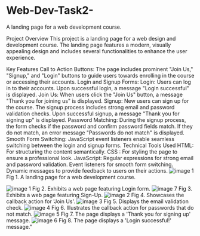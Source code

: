 # Web-Dev-Task2-
A landing page for a web development course.


Project Overview
This project is a landing page for a web design and development course. The landing page features a modern, visually appealing design and includes several functionalities to enhance the user experience.

Key Features
Call to Action Buttons: The page includes prominent "Join Us," "Signup," and "Login" buttons to guide users towards enrolling in the course or accessing their accounts.
Login and Signup Forms:
Login: Users can log in to their accounts. Upon successful login, a message "Login successful" is displayed.
Join Us: When users click the "Join Us" button, a message "Thank you for joining us" is displayed.
Signup: New users can sign up for the course. The signup process includes strong email and password validation checks. Upon successful signup, a message "Thank you for signing up" is displayed.
Password Matching: During the signup process, the form checks if the password and confirm password fields match. If they do not match, an error message "Passwords do not match" is displayed.
Smooth Form Switching: JavaScript event listeners enable seamless switching between the login and signup forms.
Technical Tools Used
HTML: For structuring the content semantically.
CSS : For styling the page to ensure a professional look.
JavaScript:
Regular expressions for strong email and password validation.
Event listeners for smooth form switching.
Dynamic messages to provide feedback to users on their actions.
![image 1](https://github.com/hksahanagithub/Web-Dev-Task2-/assets/164031728/8a66bdce-5faa-41be-b68b-b2bb307c838e)
Fig 1. A landing page for a web development course.

![image 1](https://github.com/hksahanagithub/Web-Dev-Task2-/assets/164031728/8a66bdce-5faa-41be-b68b-b2bb307c838e)
Fig 2. Exhibits a web page featuring Login form.
![image 7](https://github.com/hksahanagithub/Web-Dev-Task2-/assets/164031728/cb878b4b-8314-4cef-84a9-03e1f2f03535)
Fig 3. Exhibits a web page featuring Sign-Up. 
![image 2](https://github.com/hksahanagithub/Web-Dev-Task2-/assets/164031728/32b7d165-90e3-4d9a-8a90-1afb5d4a7dc5)
Fig 4. Showcases the callback action for 'Join Us'.
![image 3](https://github.com/hksahanagithub/Web-Dev-Task2-/assets/164031728/4dd17852-b439-4fa1-9a23-cc0ab1dbd865)
Fig 5. Displays the email validation check. 
![image 4](https://github.com/hksahanagithub/Web-Dev-Task2-/assets/164031728/964d8268-fe84-4832-b237-57f75f9efb58)
Fig 6.  Illustrates the callback action for passwords that do not match.
![image 5](https://github.com/hksahanagithub/Web-Dev-Task2-/assets/164031728/957cce9c-3ccb-4e44-affc-f5827d371c93)
Fig 7. The page displays a 'Thank you for signing up' message.
![image 6](https://github.com/hksahanagithub/Web-Dev-Task2-/assets/164031728/3dd506f5-7561-43d0-9c62-5bf93a81808c)
Fig 8. The page displays a 'Login successful!' message."
